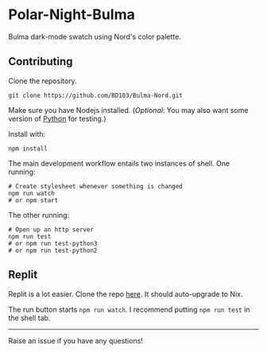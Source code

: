 # Polar-Night-Bulma

Bulma dark-mode swatch using Nord's color palette.

## Contributing

Clone the repository.

```shell
git clone https://github.com/BD103/Bulma-Nord.git
```

Make sure you have Nodejs installed. (*Optional*: You may also want some version of [Python](https://www.python.org/downloads/) for testing.)

Install with:

```shell
npm install
```

The main development workflow entails two instances of shell. One running:

```shell
# Create stylesheet whenever something is changed
npm run watch
# or npm start
```

The other running:

```shell
# Open up an http server
npm run test
# or npm run test-python3
# or npm run test-python2
```

## Replit

Replit is a lot easier. Clone the repo [here](https://replit.com/github/BD103/Bulma-Nord). It should auto-upgrade to Nix.

The run button starts `npm run watch`. I recommend putting `npm run test` in the shell tab.

---

Raise an issue if you have any questions!
